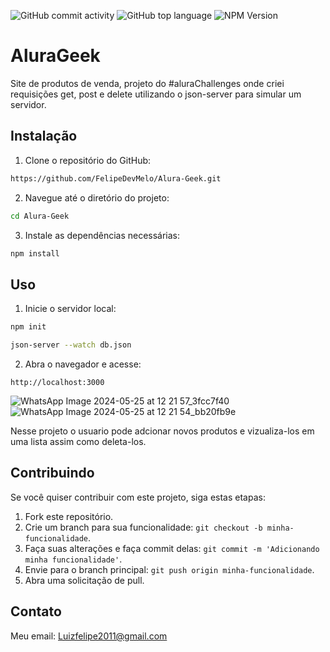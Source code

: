 ![GitHub commit activity](https://img.shields.io/github/commit-activity/t/FelipeDevMelo/Alura-Geek)
![GitHub top language](https://img.shields.io/github/languages/top/FelipeDevMelo/Alura-Geek)
![NPM Version](https://img.shields.io/npm/v/json-server)


# AluraGeek

Site de produtos de venda, projeto do #aluraChallenges onde criei requisições get, post e delete utilizando o json-server para simular um servidor.
## Instalação

1. Clone o repositório do GitHub:

```bash
https://github.com/FelipeDevMelo/Alura-Geek.git
```

2. Navegue até o diretório do projeto:

```bash
cd Alura-Geek
```

3. Instale as dependências necessárias:

```bash
npm install
```

## Uso

1. Inicie o servidor local:

```bash
npm init
```

```bash
json-server --watch db.json
```

2. Abra o navegador e acesse:

```
http://localhost:3000
```
![WhatsApp Image 2024-05-25 at 12 21 57_3fcc7f40](https://github.com/FelipeDevMelo/Alura-Geek/assets/73553939/21109cad-d019-4ec2-aa49-1450e6518077)
![WhatsApp Image 2024-05-25 at 12 21 54_bb20fb9e](https://github.com/FelipeDevMelo/Alura-Geek/assets/73553939/e89032b9-27e7-45ad-8729-58e07fc96aa3)


Nesse projeto o usuario pode adcionar novos produtos e vizualiza-los em uma lista assim como deleta-los.

## Contribuindo

Se você quiser contribuir com este projeto, siga estas etapas:

1. Fork este repositório.
2. Crie um branch para sua funcionalidade: `git checkout -b minha-funcionalidade`.
3. Faça suas alterações e faça commit delas: `git commit -m 'Adicionando minha funcionalidade'`.
4. Envie para o branch principal: `git push origin minha-funcionalidade`.
5. Abra uma solicitação de pull.



## Contato
Meu email: Luizfelipe2011@gmail.com

```

